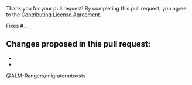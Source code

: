 Thank you for your pull request!
By completing this pull request, you agree to the [Contributing License Agreement](https://github.com/ALM-Rangers/Migrate-assets-from-RM-server-to-VSTS/blob/master/.github/CLA.md).

Fixes # .

Changes proposed in this pull request:  
- 
- 
- 

@ALM-Rangers/migratermtovsts 